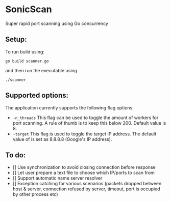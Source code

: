 # SonicScan

Super rapid port scanning using Go concurrency


## Setup:
To run build using:
```
go build scanner.go
```
and then run the executable using
```
./scanner
```
## Supported options:
The application currently supports the following flag options:

- ```-n_threads``` This flag can be used to toggle the amount of workers for port scanning. A rule of thumb is to keep this below 200. Default value is 8.
- ```-target``` This flag is used to toggle the target IP address. The default value of is set as 8.8.8.8 (Google's IP address).


## To do:
- [] Use synchronization to avoid closing connection before response
- [] Let user prepare a text file to choose which IP/ports to scan from
- [] Support automatic name server resolver
- [] Exception catching for various scenarios (packets dropped between host & server, connection refused by server, timeout, port is occupied by other process etc)
